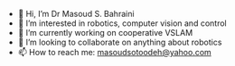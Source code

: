 - 👋 Hi, I’m Dr Masoud S. Bahraini
- 👀 I’m interested in robotics, computer vision and control
- 🌱 I’m currently working on cooperative VSLAM
- 💞️ I’m looking to collaborate on anything about robotics
- 📫 How to reach me: masoudsotoodeh@yahoo.com

<!---
sotoodeh/sotoodeh is a ✨ special ✨ repository because its `README.md` (this file) appears on your GitHub profile.
You can click the Preview link to take a look at your changes.
--->
